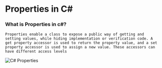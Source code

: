 # Properties in C#

### What is Properties in c#?
`Properties enable a class to expose a public way of getting and setting values, while hiding implementation or verification code. A get property accessor is used to return the property value, and a set property accessor is used to assign a new value. These accessors can have different access levels`

<img class="" data-src="/article/understanding-properties-in-C-Sharp/Images/Properties in CSharp.jpg" alt="C# Properties" longdesc="Properties in C# and .NET" src="https://www.c-sharpcorner.com/article/understanding-properties-in-C-Sharp/Images/Properties%20in%20CSharp.jpg">
